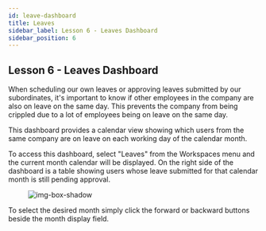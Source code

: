 ```yaml
---
id: leave-dashboard
title: Leaves
sidebar_label: Lesson 6 - Leaves Dashboard
sidebar_position: 6
---
```


## Lesson 6 - Leaves Dashboard

When scheduling our own leaves or approving leaves submitted by our subordinates, it's important to know if other employees in the company are also on leave on the same day. This prevents the company from being crippled due to a lot of employees being on leave on the same day.

This dashboard provides a calendar view showing which users from the same company are on leave on each working day of the calendar month.

To access this dashboard, select "Leaves" from the Workspaces menu and the current month calendar will be displayed.
On the right side of the dashboard is a table showing users whose leave submitted for that calendar month is still pending approval.

<figure>

![img-box-shadow](/img/university/dashboards/leaves-dashboard/university-leaves-1.png)
<figcaption></figcaption>
</figure>

To select the desired month simply click the forward or backward buttons beside the month display field.